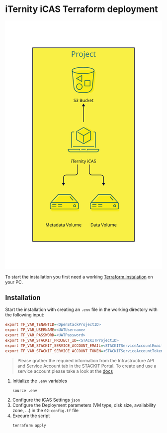 # iTernity iCAS Terraform deployment

![](overview.svg)

To start the installation you first need a working [Terraform instalation](https://developer.hashicorp.com/terraform/downloads) on your PC.

## Installation
Start the installation with creating an `.env` file in the working directory with the following input:
```ini
export TF_VAR_TENANTID=<OpenStackProjectID>
export TF_VAR_USERNAME=<UATUsername>
export TF_VAR_PASSWORD=<UATPassword>
export TF_VAR_STACKIT_PROJECT_ID=<STACKITProjectID>
export TF_VAR_STACKIT_SERVICE_ACCOUNT_EMAIL=<STACKITServiceAccountEmail>
export TF_VAR_STACKIT_SERVICE_ACCOUNT_TOKEN=<STACKITServiceAccountToken>
```

> Please grather the required information from the Infrastructure API and Service Account tab in the STACKIT Portal.
To create and use a service account please take a look at the [docs](https://docs.stackit.cloud/stackit/en/getting-started-in-service-accounts-134415831.html)

1. Initialize the `.env` variables
    ```shell
    source .env
    ```
1. Configure the iCAS Settings `json`
1. Configure the Deployment parameters (VM type, disk size, availability zone, ...) in the `02-config.tf` file
1. Execure the script
    ```shell
    terraform apply
    ```